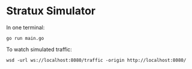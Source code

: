 # Stratux Simulator

In one terminal:

```
go run main.go
```

To watch simulated traffic:

```
wsd -url ws://localhost:8080/traffic -origin http://localhost:8080/
```

